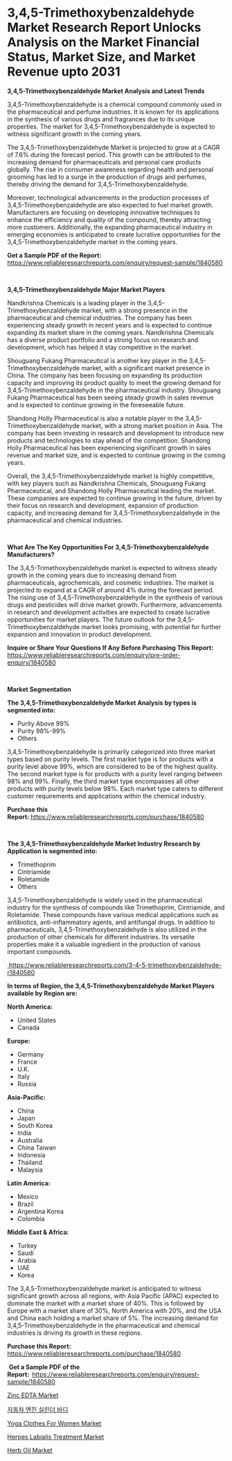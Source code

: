<p><h1>3,4,5-Trimethoxybenzaldehyde Market Research Report Unlocks Analysis on the Market Financial Status, Market Size, and Market Revenue upto 2031</h1></p><p><strong>3,4,5-Trimethoxybenzaldehyde Market Analysis and Latest Trends</strong></p>
<p><p>3,4,5-Trimethoxybenzaldehyde is a chemical compound commonly used in the pharmaceutical and perfume industries. It is known for its applications in the synthesis of various drugs and fragrances due to its unique properties. The market for 3,4,5-Trimethoxybenzaldehyde is expected to witness significant growth in the coming years. </p><p>The 3,4,5-Trimethoxybenzaldehyde Market is projected to grow at a CAGR of 7.6% during the forecast period. This growth can be attributed to the increasing demand for pharmaceuticals and personal care products globally. The rise in consumer awareness regarding health and personal grooming has led to a surge in the production of drugs and perfumes, thereby driving the demand for 3,4,5-Trimethoxybenzaldehyde.</p><p>Moreover, technological advancements in the production processes of 3,4,5-Trimethoxybenzaldehyde are also expected to fuel market growth. Manufacturers are focusing on developing innovative techniques to enhance the efficiency and quality of the compound, thereby attracting more customers. Additionally, the expanding pharmaceutical industry in emerging economies is anticipated to create lucrative opportunities for the 3,4,5-Trimethoxybenzaldehyde market in the coming years.</p></p>
<p><strong>Get a Sample PDF of the Report:&nbsp;</strong> <a href="https://www.reliableresearchreports.com/enquiry/request-sample/1840580">https://www.reliableresearchreports.com/enquiry/request-sample/1840580</a></p>
<p>&nbsp;</p>
<p><strong>3,4,5-Trimethoxybenzaldehyde Major Market Players</strong></p>
<p><p>Nandkrishna Chemicals is a leading player in the 3,4,5-Trimethoxybenzaldehyde market, with a strong presence in the pharmaceutical and chemical industries. The company has been experiencing steady growth in recent years and is expected to continue expanding its market share in the coming years. Nandkrishna Chemicals has a diverse product portfolio and a strong focus on research and development, which has helped it stay competitive in the market.</p><p>Shouguang Fukang Pharmaceutical is another key player in the 3,4,5-Trimethoxybenzaldehyde market, with a significant market presence in China. The company has been focusing on expanding its production capacity and improving its product quality to meet the growing demand for 3,4,5-Trimethoxybenzaldehyde in the pharmaceutical industry. Shouguang Fukang Pharmaceutical has been seeing steady growth in sales revenue and is expected to continue growing in the foreseeable future.</p><p>Shandong Holly Pharmaceutical is also a notable player in the 3,4,5-Trimethoxybenzaldehyde market, with a strong market position in Asia. The company has been investing in research and development to introduce new products and technologies to stay ahead of the competition. Shandong Holly Pharmaceutical has been experiencing significant growth in sales revenue and market size, and is expected to continue growing in the coming years.</p><p>Overall, the 3,4,5-Trimethoxybenzaldehyde market is highly competitive, with key players such as Nandkrishna Chemicals, Shouguang Fukang Pharmaceutical, and Shandong Holly Pharmaceutical leading the market. These companies are expected to continue growing in the future, driven by their focus on research and development, expansion of production capacity, and increasing demand for 3,4,5-Trimethoxybenzaldehyde in the pharmaceutical and chemical industries.</p></p>
<p>&nbsp;</p>
<p><strong>What Are The Key Opportunities For 3,4,5-Trimethoxybenzaldehyde Manufacturers?</strong></p>
<p><p>The 3,4,5-Trimethoxybenzaldehyde market is expected to witness steady growth in the coming years due to increasing demand from pharmaceuticals, agrochemicals, and cosmetic industries. The market is projected to expand at a CAGR of around 4% during the forecast period. The rising use of 3,4,5-Trimethoxybenzaldehyde in the synthesis of various drugs and pesticides will drive market growth. Furthermore, advancements in research and development activities are expected to create lucrative opportunities for market players. The future outlook for the 3,4,5-Trimethoxybenzaldehyde market looks promising, with potential for further expansion and innovation in product development.</p></p>
<p><strong>Inquire or Share Your Questions If Any Before Purchasing This Report:</strong> <a href="https://www.reliableresearchreports.com/enquiry/pre-order-enquiry/1840580">https://www.reliableresearchreports.com/enquiry/pre-order-enquiry/1840580</a></p>
<p>&nbsp;</p>
<p><strong>Market Segmentation</strong></p>
<p><strong>The 3,4,5-Trimethoxybenzaldehyde Market Analysis by types is segmented into:</strong></p>
<p><ul><li>Purity Above 99%</li><li>Purity 98%-99%</li><li>Others</li></ul></p>
<p><p>3,4,5-Trimethoxybenzaldehyde is primarily categorized into three market types based on purity levels. The first market type is for products with a purity level above 99%, which are considered to be of the highest quality. The second market type is for products with a purity level ranging between 98% and 99%. Finally, the third market type encompasses all other products with purity levels below 98%. Each market type caters to different customer requirements and applications within the chemical industry.</p></p>
<p><strong>Purchase this Report:&nbsp;</strong><a href="https://www.reliableresearchreports.com/purchase/1840580">https://www.reliableresearchreports.com/purchase/1840580</a></p>
<p>&nbsp;</p>
<p><strong>The 3,4,5-Trimethoxybenzaldehyde Market Industry Research by Application is segmented into:</strong></p>
<p><ul><li>Trimethoprim</li><li>Cintriamide</li><li>Roletamide</li><li>Others</li></ul></p>
<p><p>3,4,5-Trimethoxybenzaldehyde is widely used in the pharmaceutical industry for the synthesis of compounds like Trimethoprim, Cintriamide, and Roletamide. These compounds have various medical applications such as antibiotics, anti-inflammatory agents, and antifungal drugs. In addition to pharmaceuticals, 3,4,5-Trimethoxybenzaldehyde is also utilized in the production of other chemicals for different industries. Its versatile properties make it a valuable ingredient in the production of various important compounds.</p></p>
<p><a href="https://www.reliableresearchreports.com/3-4-5-trimethoxybenzaldehyde-r1840580">&nbsp;https://www.reliableresearchreports.com/3-4-5-trimethoxybenzaldehyde-r1840580</a></p>
<p><strong>In terms of Region, the 3,4,5-Trimethoxybenzaldehyde Market Players available by Region are:</strong></p>
<p>
    <p> <strong> North America: </strong>
        <ul>
            <li>United States</li>
            <li>Canada</li>
        </ul>
        </p> 
    <p> <strong> Europe: </strong>
        <ul>
            <li>Germany</li>
            <li>France</li>
            <li>U.K.</li>
            <li>Italy</li>
            <li>Russia</li>
        </ul>
        </p> 
    <p> <strong> Asia-Pacific: </strong>
        <ul>
            <li>China</li>
            <li>Japan</li>
            <li>South Korea</li>
            <li>India</li>
            <li>Australia</li>
            <li>China Taiwan</li>
            <li>Indonesia</li>
            <li>Thailand</li>
            <li>Malaysia</li>
        </ul>
        </p> 
    <p> <strong> Latin America: </strong>
        <ul>
            <li>Mexico</li>
            <li>Brazil</li>
            <li>Argentina Korea</li>
            <li>Colombia</li>
        </ul>
        </p> 
    <p> <strong> Middle East & Africa: </strong>
        <ul>
            <li>Turkey</li>
            <li>Saudi</li>
            <li>Arabia</li>
            <li>UAE</li>
            <li>Korea</li>
        </ul>
    </p>
    </p>
<p><p>The 3,4,5-Trimethoxybenzaldehyde market is anticipated to witness significant growth across all regions, with Asia Pacific (APAC) expected to dominate the market with a market share of 40%. This is followed by Europe with a market share of 30%, North America with 20%, and the USA and China each holding a market share of 5%. The increasing demand for 3,4,5-Trimethoxybenzaldehyde in the pharmaceutical and chemical industries is driving its growth in these regions.</p></p>
<p><strong>Purchase this Report: </strong><a href="https://www.reliableresearchreports.com/purchase/1840580">https://www.reliableresearchreports.com/purchase/1840580</a></p>
<p>&nbsp;<strong>Get a Sample PDF of the Report:&nbsp;&nbsp;</strong><a href="https://www.reliableresearchreports.com/enquiry/request-sample/1840580">https://www.reliableresearchreports.com/enquiry/request-sample/1840580</a></p>
<p><strong></strong></p>
<p><p><a href="https://www.linkedin.com/pulse/insights-zinc-edta-market-players-size-geographical-regions-bct2c">Zinc EDTA Market</a></p><p><a href="https://github.com/vskv4779xr1/Market-Research-Report-List-3/blob/main/4204601101256.md">자동차 엔진 실린더 바디</a></p><p><a href="https://www.linkedin.com/pulse/emerging-trends-yoga-clothes-women-market-global-outlook-itgkc">Yoga Clothes For Women Market</a></p><p><a href="https://github.com/sosoelmasry38/Market-Research-Report-List-1/blob/main/herpes-labialis-treatment-market.md">Herpes Labialis Treatment Market</a></p><p><a href="https://github.com/khkjaxbn36/Market-Research-Report-List-1/blob/main/herb-oil-market.md">Herb Oil Market</a></p></p>